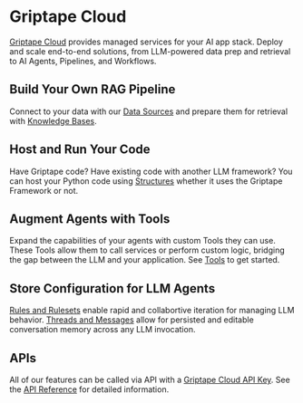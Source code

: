 # Griptape Cloud

[Griptape Cloud](https://cloud.griptape.ai/) provides managed services for your AI app stack. Deploy and scale end-to-end solutions, from LLM-powered data prep and retrieval to AI Agents, Pipelines, and Workflows.

## Build Your Own RAG Pipeline

Connect to your data with our [Data Sources](data-sources/create-data-source.md) and prepare them for retrieval with [Knowledge Bases](knowledge-bases/create-knowledge-base.md).

## Host and Run Your Code

Have Griptape code? Have existing code with another LLM framework? You can host your Python code using [Structures](structures/create-structure.md) whether it uses the Griptape Framework or not.

## Augment Agents with Tools

Expand the capabilities of your agents with custom Tools they can use. These Tools allow them to call services or perform custom logic, bridging the gap between the LLM and your application. See [Tools](tools/create-tool.md) to get started.

## Store Configuration for LLM Agents

[Rules and Rulesets](rules/rulesets.md) enable rapid and collabortive iteration for managing LLM behavior. [Threads and Messages](threads/threads.md) allow for persisted and editable conversation memory across any LLM invocation.

## APIs

All of our features can be called via API with a [Griptape Cloud API Key](https://cloud.griptape.ai/configuration/api-keys). See the [API Reference](api/api-reference.md) for detailed information.
